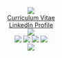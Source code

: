 <div align="center">
<img src="https://capsule-render.vercel.app/api?type=soft&color=0:F2F7F2,100:CAF1CA&height=40&section=header&text=Iain%20Hoolahan&fontSize=25&fontColor=0366d6&fontAlignY=57"/>
</div>

<div align="center">
<a href="https://github.com/HOOLAHAN/CV">Curriculum Vitae</a>
</div> 

<div align="center">
<a href="https://www.linkedin.com/in/iain-hoolahan-a51a41b8/">LinkedIn Profile</a>
</div> 

<div align="center">
  <img src="http://github-profile-summary-cards.vercel.app/api/cards/profile-details?username=HOOLAHAN&theme=github"/>
</div>

<div align="center">
  <img src="http://github-profile-summary-cards.vercel.app/api/cards/most-commit-language?username=HOOLAHAN&theme=github"/>
  <img src="http://github-profile-summary-cards.vercel.app/api/cards/repos-per-language?username=HOOLAHAN&theme=github"/>
  <img src="http://github-profile-summary-cards.vercel.app/api/cards/stats?username=HOOLAHAN&theme=github"/>
  <img src="http://github-profile-summary-cards.vercel.app/api/cards/productive-time?username=HOOLAHAN&theme=github&gmtOffset=1"/>
</div>

<div align="center">
<img src="https://github.r2v.ch/codewars?user=HOOLAHAN&stroke=%232B2B2b&theme=light&top_languages=true)](https://www.codewars.com/users/HOOLAHAN"/>
</div>
